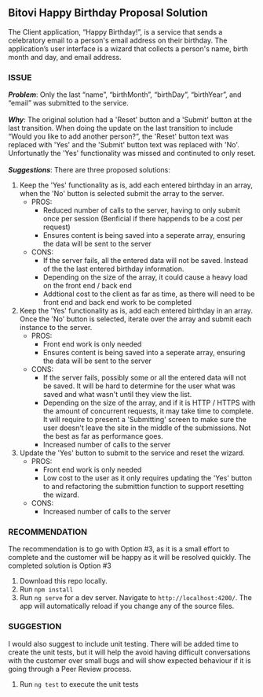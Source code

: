 ## Bitovi Happy Birthday Proposal Solution

<p>
The Client application, “Happy Birthday!”, is a service that sends a celebratory email to a person's email address on their birthday. The application’s user interface is a wizard that collects a person's name, birth month and day, and email address.
</p>

### ISSUE

__*Problem*__: Only the last “name”, “birthMonth”, “birthDay”, “birthYear”, and “email” was submitted to the service.
<br><br>__*Why*__: The original solution had a 'Reset' button and a 'Submit' button at the last transition. When doing the update on the last transition to include “Would you like to add another person?”, the 'Reset' button text was replaced with 'Yes' and the 'Submit' button text was replaced with 'No'. Unfortunatly the 'Yes' functionality was missed and continuted to only reset.
<br><br>__*Suggestions*__: There are three proposed solutions:
1. Keep the 'Yes' functionality as is, add each entered birthday in an array, when the 'No' button is selected submit the array to the server.
   - PROS:
     - Reduced number of calls to the server, having to only submit once per session (Benficial if there happends to be a cost per request)
     - Ensures content is being saved into a seperate array, ensuring the data will be sent to the server
   - CONS:
     - If the server fails, all the entered data will not be saved. Instead of the the last entered birthday information.
     - Depending on the size of the array, it could cause a heavy load on the front end / back end
     - Addtional cost to the client as far as time, as there will need to be front end and back end work to be completed
2. Keep the 'Yes' functionality as is, add each entered birthday in an array. Once the 'No' button is selected, iterate over the array and submit each instance to the server.
   - PROS:
     - Front end work is only needed
     - Ensures content is being saved into a seperate array, ensuring the data will be sent to the server
   - CONS:
     - If the server fails, possibly some or all the entered data will not be saved. It will be hard to determine for the user what was saved and what wasn't until they view the list.
     - Depending on the size of the array, and if it is HTTP / HTTPS with the amount of concurrent requests, it may take time to complete. It will require to present a 'Submitting' screen to make sure the user doesn't leave the site in the middle of the submissions. Not the best as far as performance goes.
     - Increased number of calls to the server
3. Update the 'Yes' button to submit to the service and reset the wizard.
   - PROS:
     - Front end work is only needed
     - Low cost to the user as it only requires updating the 'Yes' button to and refactoring the submittion function to support resetting the wizard.
   - CONS:
	   - Increased number of calls to the server

 ### RECOMMENDATION
 
 <p>
 The recommendation is to go with Option #3, as it is a small effort to complete and the customer will be happy as it will be resolved quickly. The completed solution is Option #3
</p>

1. Download this repo locally.
2. Run `npm install`
3. Run `ng serve` for a dev server. Navigate to `http://localhost:4200/`. The app will automatically reload if you change any of the source files.

### SUGGESTION

<p>
I would also suggest to include unit testing. There will be added time to create the unit tests, but it will help the avoid having difficult conversations with the customer over small bugs and will show expected behaviour if it is going through a Peer Review process.
</p>

1. Run `ng test` to execute the unit tests
